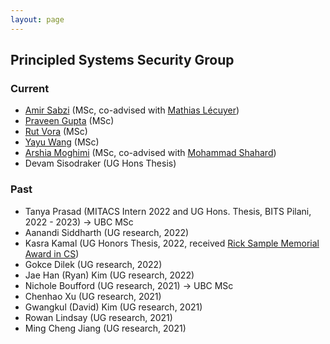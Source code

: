 ```yaml
---
layout: page
---
```


## Principled Systems Security Group

### Current

- [Amir Sabzi](https://www.linkedin.com/in/amir-sabzi/) (MSc, co-advised with [Mathias Lécuyer](https://mathias.lecuyer.me/))
- [Praveen Gupta](https://pvgupta24.github.io/) (MSc)
- [Rut Vora](https://rutvora.com/) (MSc)
- [Yayu Wang](https://st-saint.github.io/) (MSc)
- [Arshia Moghimi](https://www.linkedin.com/in/arshia-moghimi-3a7a41150/) (MSc, co-advised with [Mohammad Shahard](https://mshahrad.github.io/))
- Devam Sisodraker (UG Hons Thesis)

### Past

- Tanya Prasad (MITACS Intern 2022 and UG Hons. Thesis, BITS Pilani, 2022 - 2023) → UBC MSc
- Aanandi Siddharth (UG research, 2022)
- Kasra Kamal (UG Honors Thesis, 2022, received [Rick Sample Memorial Award in CS](https://www.cs.ubc.ca/award/2022/05/rick-sample-memorial-award-computer-science))
- Gokce Dilek (UG research, 2022)
- Jae Han (Ryan) Kim (UG research, 2022)
- Nichole Boufford (UG research, 2021) → UBC MSc
- Chenhao Xu (UG research, 2021)
- Gwangkul (David) Kim (UG research, 2021)
- Rowan Lindsay (UG research, 2021)
- Ming Cheng Jiang (UG research, 2021)

